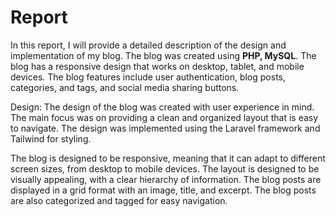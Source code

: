 # Report

In this report, I will provide a detailed description of the design and implementation of my blog. The blog was created using **PHP, MySQL**. The blog has a responsive design that works on desktop, tablet, and mobile devices. The blog features include user authentication, blog posts, categories, and tags, and social media sharing buttons.

Design:
The design of the blog was created with user experience in mind. The main focus was on providing a clean and organized layout that is easy to navigate. The design was implemented using the Laravel framework and Tailwind for styling.

The blog is designed to be responsive, meaning that it can adapt to different screen sizes, from desktop to mobile devices. The layout is designed to be visually appealing, with a clear hierarchy of information. The blog posts are displayed in a grid format with an image, title, and excerpt. The blog posts are also categorized and tagged for easy navigation.
